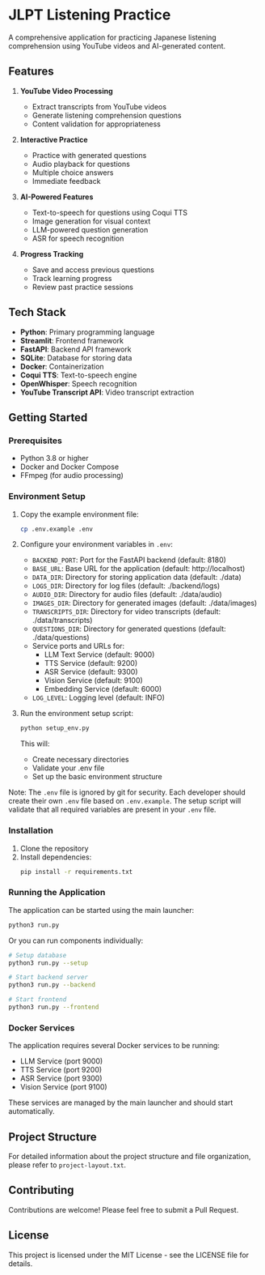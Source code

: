 # JLPT Listening Practice

A comprehensive application for practicing Japanese listening comprehension using YouTube videos and AI-generated content.

## Features

1. **YouTube Video Processing**
   - Extract transcripts from YouTube videos
   - Generate listening comprehension questions
   - Content validation for appropriateness

2. **Interactive Practice**
   - Practice with generated questions
   - Audio playback for questions
   - Multiple choice answers
   - Immediate feedback

3. **AI-Powered Features**
   - Text-to-speech for questions using Coqui TTS
   - Image generation for visual context
   - LLM-powered question generation
   - ASR for speech recognition

4. **Progress Tracking**
   - Save and access previous questions
   - Track learning progress
   - Review past practice sessions

## Tech Stack

- **Python**: Primary programming language
- **Streamlit**: Frontend framework
- **FastAPI**: Backend API framework
- **SQLite**: Database for storing data
- **Docker**: Containerization
- **Coqui TTS**: Text-to-speech engine
- **OpenWhisper**: Speech recognition
- **YouTube Transcript API**: Video transcript extraction

## Getting Started

### Prerequisites

- Python 3.8 or higher
- Docker and Docker Compose
- FFmpeg (for audio processing)

### Environment Setup

1. Copy the example environment file:
   ```bash
   cp .env.example .env
   ```

2. Configure your environment variables in `.env`:
   - `BACKEND_PORT`: Port for the FastAPI backend (default: 8180)
   - `BASE_URL`: Base URL for the application (default: http://localhost)
   - `DATA_DIR`: Directory for storing application data (default: ./data)
   - `LOGS_DIR`: Directory for log files (default: ./backend/logs)
   - `AUDIO_DIR`: Directory for audio files (default: ./data/audio)
   - `IMAGES_DIR`: Directory for generated images (default: ./data/images)
   - `TRANSCRIPTS_DIR`: Directory for video transcripts (default: ./data/transcripts)
   - `QUESTIONS_DIR`: Directory for generated questions (default: ./data/questions)
   - Service ports and URLs for:
     - LLM Text Service (default: 9000)
     - TTS Service (default: 9200)
     - ASR Service (default: 9300)
     - Vision Service (default: 9100)
     - Embedding Service (default: 6000)
   - `LOG_LEVEL`: Logging level (default: INFO)

3. Run the environment setup script:
   ```bash
   python setup_env.py
   ```
   This will:
   - Create necessary directories
   - Validate your .env file
   - Set up the basic environment structure

Note: The `.env` file is ignored by git for security. Each developer should create their own `.env` file based on `.env.example`. The setup script will validate that all required variables are present in your `.env` file.

### Installation

1. Clone the repository
2. Install dependencies:
   ```bash
   pip install -r requirements.txt
   ```

### Running the Application

The application can be started using the main launcher:
```bash
python3 run.py
```

Or you can run components individually:
```bash
# Setup database
python3 run.py --setup

# Start backend server
python3 run.py --backend

# Start frontend
python3 run.py --frontend
```

### Docker Services

The application requires several Docker services to be running:
- LLM Service (port 9000)
- TTS Service (port 9200)
- ASR Service (port 9300)
- Vision Service (port 9100)

These services are managed by the main launcher and should start automatically.

## Project Structure

For detailed information about the project structure and file organization, please refer to `project-layout.txt`.

## Contributing

Contributions are welcome! Please feel free to submit a Pull Request.

## License

This project is licensed under the MIT License - see the LICENSE file for details.
